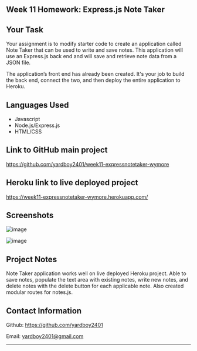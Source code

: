 ## Week 11 Homework: Express.js Note Taker

## Your Task
Your assignment is to modify starter code to create an application called Note Taker that can be used to write and save notes. This application will use an Express.js back end and will save and retrieve note data from a JSON file.

The application’s front end has already been created. It's your job to build the back end, connect the two, and then deploy the entire application to Heroku.

## Languages Used
- Javascript
- Node.js/Express.js
- HTML/CSS

## Link to GitHub main project
https://github.com/yardboy2401/week11-expressnotetaker-wymore

## Heroku link to live deployed project
https://week11-expressnotetaker-wymore.herokuapp.com/

## Screenshots
![image](https://user-images.githubusercontent.com/85953688/144530067-49e95784-db71-40a3-aafa-1804514d33d4.png)

![image](https://user-images.githubusercontent.com/85953688/144530122-33c9cea2-5514-46c8-a76e-5df0967ee452.png)

## Project Notes
Note Taker application works well on live deployed Heroku project. Able to save notes, populate the text area with existing notes, write new notes, and delete notes with the delete button for each applicable note. Also created modular routes for notes.js.

## Contact Information
Github: https://github.com/yardboy2401

Email: yardboy2401@gmail.com

- - - -
